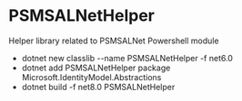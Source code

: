 # PSMSALNetHelper
Helper library related to PSMSALNet  Powershell module


- dotnet new classlib --name PSMSALNetHelper -f net6.0
- dotnet add PSMSALNetHelper package Microsoft.IdentityModel.Abstractions
- dotnet build -f net8.0 PSMSALNetHelper
